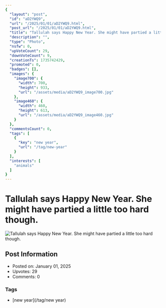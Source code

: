 ```yaml
---
{
  "layout": "post",
  "id": "aD2YWQ9",
  "url": "/2025/01/01/aD2YWQ9.html",
  "post_url": "/2025/01/01/aD2YWQ9.html",
  "title": "Tallulah says Happy New Year. She might have partied a little too hard though.",
  "description": "",
  "type": "Photo",
  "nsfw": 0,
  "upVoteCount": 29,
  "downVoteCount": 9,
  "creationTs": 1735742429,
  "promoted": 0,
  "badges": [],
  "images": {
    "image700": {
      "width": 700,
      "height": 933,
      "url": "/assets/media/aD2YWQ9_image700.jpg"
    },
    "image460": {
      "width": 460,
      "height": 613,
      "url": "/assets/media/aD2YWQ9_image460.jpg"
    }
  },
  "commentsCount": 0,
  "tags": [
    {
      "key": "new year",
      "url": "/tag/new-year"
    }
  ],
  "interests": [
    "animals"
  ]
}
---
```


# Tallulah says Happy New Year. She might have partied a little too hard though.

![Tallulah says Happy New Year. She might have partied a little too hard though.](/assets/media/aD2YWQ9_image700.jpg)

## Post Information

- Posted on: January 01, 2025
- Upvotes: 29
- Comments: 0

### Tags

- [new year](/tag/new year)
